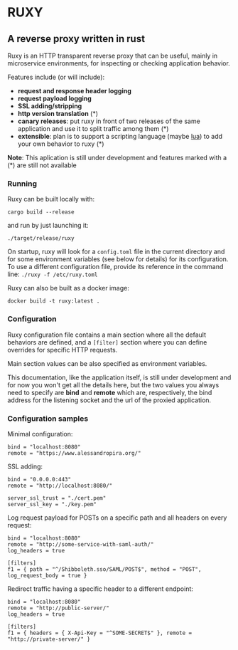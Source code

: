 
# RUXY

## A reverse proxy written in rust

Ruxy is an HTTP transparent reverse proxy that can be useful, mainly in microservice environments, for inspecting or checking application behavior.

Features include (or will include):

- **request and response header logging**
- **request payload logging**
- **SSL adding/stripping**
- **http version translation** (\*)
- **canary releases**: put ruxy in front of two releases of the same application and use it to split traffic among them (\*)
- **extensible**: plan is to support a scripting language (maybe [lua](https://www.lua.org/)) to add your own behavior to ruxy (\*)

**Note**: This aplication is still under development and features marked with a (\*) are still not available

### Running

Ruxy can be built locally with:

	cargo build --release

and run by just launching it:

	./target/release/ruxy

On startup, ruxy will look for a `config.toml` file in the current directory and for some environment variables (see below for details) for its configuration. To use a different configuration file, provide its reference in the command line: `./ruxy -f /etc/ruxy.toml`

Ruxy can also be built as a docker image:

	docker build -t ruxy:latest .

### Configuration

Ruxy configuration file contains a main section where all the default behaviors are defined, and a `[filter]` section where you can define overrides for specific HTTP requests.

Main section values can be also specified as environment variables.

This documentation, like the application itself, is still under development and for now you won't get all the details here, but the two values you always need to specify are **bind** and **remote** which are, respectively, the bind address for the listening socket and the url of the proxied application.

### Configuration samples

Minimal configuration:

	bind = "localhost:8080"
	remote = "https://www.alessandropira.org/"

SSL adding:

	bind = "0.0.0.0:443"
	remote = "http://localhost:8080/"

	server_ssl_trust = "./cert.pem"
	server_ssl_key = "./key.pem"

Log request payload for POSTs on a specific path and all headers on every request:

	bind = "localhost:8080"
	remote = "http://some-service-with-saml-auth/"
	log_headers = true

	[filters]
	f1 = { path = "^/Shibboleth.sso/SAML/POST$", method = "POST", log_request_body = true }

Redirect traffic having a specific header to a different endpoint:

	bind = "localhost:8080"
	remote = "http://public-server/"
	log_headers = true

	[filters]
	f1 = { headers = { X-Api-Key = "^SOME-SECRET$" }, remote = "http://private-server/" }












